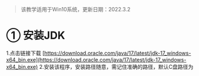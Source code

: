 > 该教学适用于Win10系统，更新日期：2022.3.2

# ① 安装JDK
1.点击链接下载 [https://download.oracle.com/java/17/latest/jdk-17_windows-x64_bin.exe](https://download.oracle.com/java/17/latest/jdk-17_windows-x64_bin.exe)
2.安装该程序，安装路径随意，需记住准确的路径，默认C盘路径为
